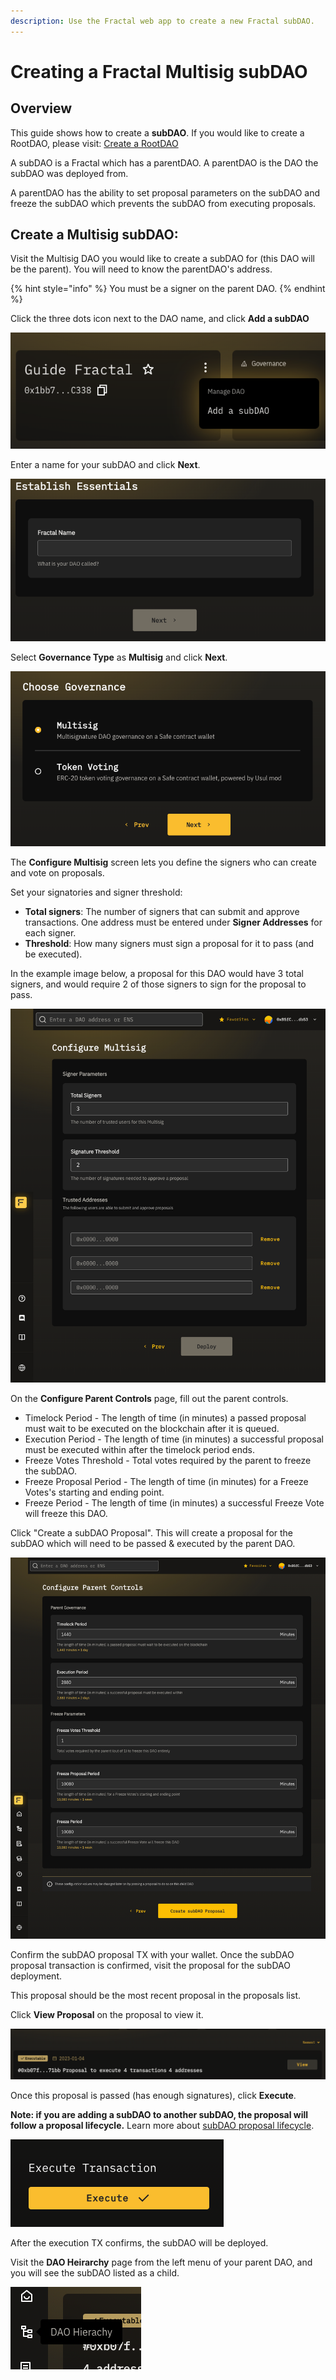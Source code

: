 ```yaml
---
description: Use the Fractal web app to create a new Fractal subDAO.
---
```


# Creating a Fractal Multisig subDAO

## Overview

This guide shows how to create a **subDAO**. If you would like to create a RootDAO, please visit: [Create a RootDAO](create-a-root-dao.md)

A subDAO is a Fractal which has a parentDAO. A parentDAO is the DAO the subDAO was deployed from.

A parentDAO has the ability to set proposal parameters on the subDAO and freeze the subDAO which prevents the subDAO from executing proposals.

## Create a Multisig subDAO:

Visit the Multisig DAO you would like to create a subDAO for (this DAO will be the parent). You will need to know the parentDAO's address.

{% hint style="info" %}
You must be a signer on the parent DAO.
{% endhint %}

Click the three dots icon next to the DAO name, and click **Add a subDAO**

![](../../../../.gitbook/assets/add-a-sub-dao.png)

Enter a name for your subDAO and click **Next**.

![](../../../../.gitbook/assets/enter-fractal-name.png)

Select **Governance Type** as **Multisig** and click **Next**.

![](../../../../.gitbook/assets/choose-governance.png)

The **Configure Multisig** screen lets you define the signers who can create and vote on proposals.

Set your signatories and signer threshold:
- **Total signers**: The number of signers that can submit and approve transactions. One address must be entered under **Signer Addresses** for each signer.
- **Threshold**: How many signers must sign a proposal for it to pass (and be executed).

In the example image below, a proposal for this DAO would have 3 total signers, and would require 2 of those signers to sign for the proposal to pass.

![img.png](../../../../.gitbook/assets/multisig-dao-setup-params.png)

On the **Configure Parent Controls** page, fill out the parent controls.
- Timelock Period - The length of time (in minutes) a passed proposal must wait to be executed on the blockchain after it is queued.
- Execution Period - The length of time (in minutes) a successful proposal must be executed within after the timelock period ends.
- Freeze Votes Threshold - Total votes required by the parent to freeze the subDAO.
- Freeze Proposal Period - The length of time (in minutes) for a Freeze Votes's starting and ending point.
- Freeze Period - The length of time (in minutes) a successful Freeze Vote will freeze this DAO.

Click "Create a subDAO Proposal". This will create a proposal for the subDAO which will need to be passed & executed by the parent DAO.

![](../../../../.gitbook/assets/configure-parent-controls.png)

Confirm the subDAO proposal TX with your wallet. Once the subDAO proposal transaction is confirmed, visit the proposal for the subDAO deployment.

This proposal should be the most recent proposal in the proposals list. 

Click **View Proposal** on the proposal to view it.

![](../../../../.gitbook/assets/view-subdao-proposal.png)

Once this proposal is passed (has enough signatures), click **Execute**. 

**Note: if you are adding a subDAO to another subDAO, the proposal will follow a proposal lifecycle.**
Learn more about [subDAO proposal lifecycle](../proposal-lifecycle/sub-dao-proposal-lifecycle.md).

![](../../../../.gitbook/assets/execute-transaction.png)

After the execution TX confirms, the subDAO will be deployed.

Visit the **DAO Heirarchy** page from the left menu of your parent DAO, and you will see the subDAO listed as a child.

![](../../../../.gitbook/assets/dao-heirarchy-icon.png)